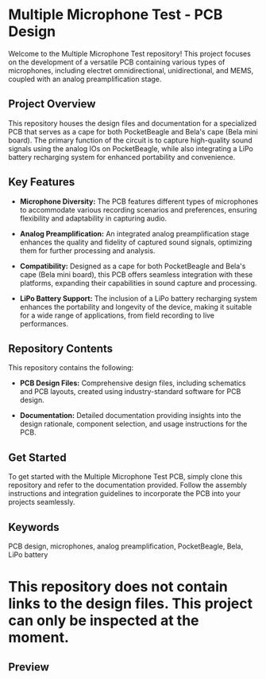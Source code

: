 # Multiple Microphone Test - PCB Design

Welcome to the Multiple Microphone Test repository! This project focuses on the development of a versatile PCB containing various types of microphones, including electret omnidirectional, unidirectional, and MEMS, coupled with an analog preamplification stage.

## Project Overview

This repository houses the design files and documentation for a specialized PCB that serves as a cape for both PocketBeagle and Bela's cape (Bela mini board). The primary function of the circuit is to capture high-quality sound signals using the analog IOs on PocketBeagle, while also integrating a LiPo battery recharging system for enhanced portability and convenience.

## Key Features

- **Microphone Diversity:** The PCB features different types of microphones to accommodate various recording scenarios and preferences, ensuring flexibility and adaptability in capturing audio.

- **Analog Preamplification:** An integrated analog preamplification stage enhances the quality and fidelity of captured sound signals, optimizing them for further processing and analysis.

- **Compatibility:** Designed as a cape for both PocketBeagle and Bela's cape (Bela mini board), this PCB offers seamless integration with these platforms, expanding their capabilities in sound capture and processing.

- **LiPo Battery Support:** The inclusion of a LiPo battery recharging system enhances the portability and longevity of the device, making it suitable for a wide range of applications, from field recording to live performances.

## Repository Contents

This repository contains the following:

- **PCB Design Files:** Comprehensive design files, including schematics and PCB layouts, created using industry-standard software for PCB design.

- **Documentation:** Detailed documentation providing insights into the design rationale, component selection, and usage instructions for the PCB.

## Get Started

To get started with the Multiple Microphone Test PCB, simply clone this repository and refer to the documentation provided. Follow the assembly instructions and integration guidelines to incorporate the PCB into your projects seamlessly.

## Keywords

PCB design, microphones, analog preamplification, PocketBeagle, Bela, LiPo battery

# This repository does not contain links to the design files. This project can only be inspected at the moment.

## Preview

